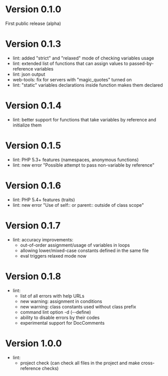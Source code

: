 Version 0.1.0
==============

First public release (alpha)

Version 0.1.3
==============

- lint: added "strict" and "relaxed" mode of checking variables usage
- lint: extended list of functions that can assign values to passed-by-reference variables
- lint: json output
- web-tools: fix for servers with "magic_quotes" turned on
- lint: "static" variables declarations inside function makes them declared

Version 0.1.4
==============

- lint: better support for functions that take variables by reference and initialize them

Version 0.1.5
==============

- lint: PHP 5.3+ features (namespaces, anonymous functions)
- lint: new error "Possible attempt to pass non-variable by reference"

Version 0.1.6
==============

- lint: PHP 5.4+ features (traits)
- lint: new error "Use of self:: or parent:: outside of class scope"

Version 0.1.7
==============

- lint: accuracy improvements:
  - out-of-order assignment/usage of variables in loops
  - allowing lower/mixed-case constants defined in the same file
  - eval triggers relaxed mode now

Version 0.1.8
==============

- lint:
  - list of all errors with help URLs
  - new warning: assignment in conditions
  - new warning: class constants used without class prefix
  - command lint option -d (--define)
  - ability to disable errors by their codes
  - experimental support for DocComments

Version 1.0.0
=============

- lint:
  - project check (can check all files in the project and make cross-reference checks)
